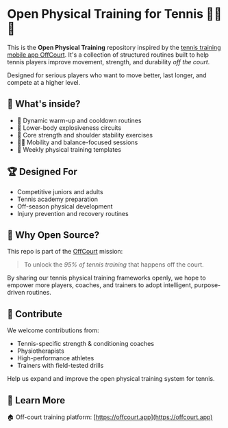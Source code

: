 # Open Physical Training for Tennis 🏋️‍♂️🎾

This is the **Open Physical Training** repository inspired by the [tennis training mobile app OffCourt](https://offcourt.app). It's a collection of structured routines built to help tennis players improve movement, strength, and durability *off the court*.

Designed for serious players who want to move better, last longer, and compete at a higher level.

## 🧩 What's inside?

- 🔄 Dynamic warm-up and cooldown routines
- 🦵 Lower-body explosiveness circuits
- 💪 Core strength and shoulder stability exercises
- 🧘‍♀️ Mobility and balance-focused sessions
- 📅 Weekly physical training templates

## 🏆 Designed For

- Competitive juniors and adults
- Tennis academy preparation
- Off-season physical development
- Injury prevention and recovery routines

## 🚀 Why Open Source?

This repo is part of the [OffCourt](https://offcourt.app) mission:  
> To unlock the *95% of tennis training* that happens off the court.

By sharing our tennis physical training frameworks openly, we hope to empower more players, coaches, and trainers to adopt intelligent, purpose-driven routines.

## 🤝 Contribute

We welcome contributions from:
- Tennis-specific strength & conditioning coaches
- Physiotherapists
- High-performance athletes
- Trainers with field-tested drills

Help us expand and improve the open physical training system for tennis.

## 🔗 Learn More

🏠 Off-court training platform: [https://offcourt.app](https://offcourt.app)  
